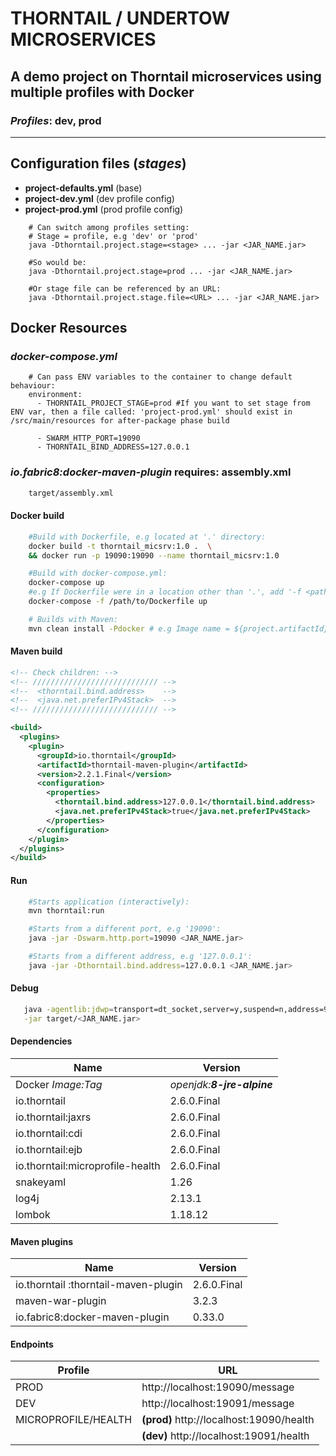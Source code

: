 # THORNTAIL / UNDERTOW MICROSERVICES

## A demo project on Thorntail microservices using multiple profiles with Docker

### _Profiles_: **dev, prod**

---

## Configuration files (_stages_)

- **project-defaults.yml** (base)
- **project-dev.yml**  (dev profile config)
- **project-prod.yml** (prod profile config)

```ssh
    # Can switch among profiles setting:
    # Stage = profile, e.g 'dev' or 'prod'
    java -Dthorntail.project.stage=<stage> ... -jar <JAR_NAME.jar>

    #So would be:
    java -Dthorntail.project.stage=prod ... -jar <JAR_NAME.jar>

    #Or stage file can be referenced by an URL:
    java -Dthorntail.project.stage.file=<URL> ... -jar <JAR_NAME.jar>
```

## **Docker Resources**

### _docker-compose.yml_

```ym
    # Can pass ENV variables to the container to change default behaviour:
    environment:
      - THORNTAIL_PROJECT_STAGE=prod #If you want to set stage from ENV var, then a file called: 'project-prod.yml' should exist in /src/main/resources for after-package phase build

      - SWARM_HTTP_PORT=19090
      - THORNTAIL_BIND_ADDRESS=127.0.0.1
```

### _io.fabric8:docker-maven-plugin_ requires: **assembly.xml**

```sh
    target/assembly.xml
```

#### Docker build

```sh
    #Build with Dockerfile, e.g located at '.' directory:
    docker build -t thorntail_micsrv:1.0 .  \
    && docker run -p 19090:19090 --name thorntail_micsrv:1.0

    #Build with docker-compose.yml:
    docker-compose up
    #e.g If Dockerfile were in a location other than '.', add '-f <path-to-Dockerfile>' like:
    docker-compose -f /path/to/Dockerfile up

    # Builds with Maven:
    mvn clean install -Pdocker # e.g Image name = ${project.artifactId}:${project.version}
```

#### Maven build

```xml
<!-- Check children: -->
<!-- //////////////////////////// -->
<!--  <thorntail.bind.address>    -->
<!--  <java.net.preferIPv4Stack>  -->
<!-- //////////////////////////// -->

<build>
  <plugins>
    <plugin>
      <groupId>io.thorntail</groupId>
      <artifactId>thorntail-maven-plugin</artifactId>
      <version>2.2.1.Final</version>
      <configuration>
        <properties>
          <thorntail.bind.address>127.0.0.1</thorntail.bind.address>
          <java.net.preferIPv4Stack>true</java.net.preferIPv4Stack>
        </properties>
      </configuration>
    </plugin>
  </plugins>
</build>
```

#### Run

```sh
    #Starts application (interactively):
    mvn thorntail:run

    #Starts from a different port, e.g '19090':
    java -jar -Dswarm.http.port=19090 <JAR_NAME.jar>

    #Starts from a different address, e.g '127.0.0.1':
    java -jar -Dthorntail.bind.address=127.0.0.1 <JAR_NAME.jar>
```

#### Debug

```sh
   java -agentlib:jdwp=transport=dt_socket,server=y,suspend=n,address=9090 \
   -jar target/<JAR_NAME.jar>
```

#### Dependencies

| **Name**                         | **Version**                |
| -------------------------------- | -------------------------- |
| Docker _Image:Tag_               | _openjdk:**8-jre-alpine**_ |
| io.thorntail                     | 2.6.0.Final                |
| io.thorntail:jaxrs               | 2.6.0.Final                |
| io.thorntail:cdi                 | 2.6.0.Final                |
| io.thorntail:ejb                 | 2.6.0.Final                |
| io.thorntail:microprofile-health | 2.6.0.Final                |
| snakeyaml                        | 1.26                       |
| log4j                            | 2.13.1                     |
| lombok                           | 1.18.12                    |

#### Maven plugins

| **Name**                             | **Version** |
| ------------------------------------ | ----------- |
| io.thorntail :thorntail-maven-plugin | 2.6.0.Final |
| maven-war-plugin                     | 3.2.3       |
| io.fabric8:docker-maven-plugin       | 0.33.0      |

#### Endpoints

| **Profile**         | **URL**                                  |
| ------------------- | ---------------------------------------- |
| PROD                | http://localhost:19090/message           |
| DEV                 | http://localhost:19091/message           |
| MICROPROFILE/HEALTH | **(prod)** http://localhost:19090/health |
|                     | **(dev)** http://localhost:19091/health  |